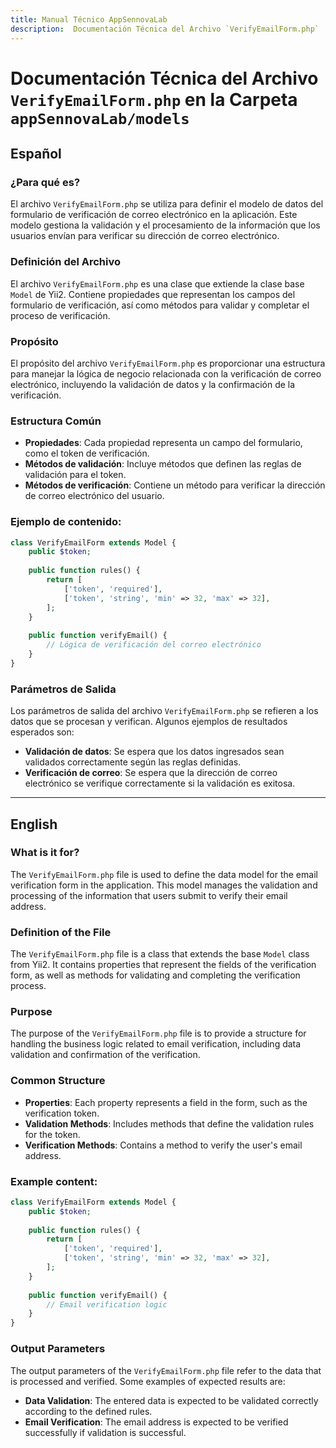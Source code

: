 ```yaml
---
title: Manual Técnico AppSennovaLab
description:  Documentación Técnica del Archivo `VerifyEmailForm.php`
---
```


# Documentación Técnica del Archivo `VerifyEmailForm.php` en la Carpeta `appSennovaLab/models`

## Español

### ¿Para qué es?
El archivo `VerifyEmailForm.php` se utiliza para definir el modelo de datos del formulario de verificación de correo electrónico en la aplicación. Este modelo gestiona la validación y el procesamiento de la información que los usuarios envían para verificar su dirección de correo electrónico.

### Definición del Archivo
El archivo `VerifyEmailForm.php` es una clase que extiende la clase base `Model` de Yii2. Contiene propiedades que representan los campos del formulario de verificación, así como métodos para validar y completar el proceso de verificación.

### Propósito
El propósito del archivo `VerifyEmailForm.php` es proporcionar una estructura para manejar la lógica de negocio relacionada con la verificación de correo electrónico, incluyendo la validación de datos y la confirmación de la verificación.

### Estructura Común
- **Propiedades**: Cada propiedad representa un campo del formulario, como el token de verificación.
- **Métodos de validación**: Incluye métodos que definen las reglas de validación para el token.
- **Métodos de verificación**: Contiene un método para verificar la dirección de correo electrónico del usuario.

### Ejemplo de contenido:

```php
class VerifyEmailForm extends Model {
    public $token;
    
    public function rules() {
        return [
            ['token', 'required'],
            ['token', 'string', 'min' => 32, 'max' => 32],
        ];
    }
    
    public function verifyEmail() {
        // Lógica de verificación del correo electrónico
    }
}
```

### Parámetros de Salida
Los parámetros de salida del archivo `VerifyEmailForm.php` se refieren a los datos que se procesan y verifican. Algunos ejemplos de resultados esperados son:
- **Validación de datos**: Se espera que los datos ingresados sean validados correctamente según las reglas definidas.
- **Verificación de correo**: Se espera que la dirección de correo electrónico se verifique correctamente si la validación es exitosa.

---

## English

### What is it for?
The `VerifyEmailForm.php` file is used to define the data model for the email verification form in the application. This model manages the validation and processing of the information that users submit to verify their email address.

### Definition of the File
The `VerifyEmailForm.php` file is a class that extends the base `Model` class from Yii2. It contains properties that represent the fields of the verification form, as well as methods for validating and completing the verification process.

### Purpose
The purpose of the `VerifyEmailForm.php` file is to provide a structure for handling the business logic related to email verification, including data validation and confirmation of the verification.

### Common Structure
- **Properties**: Each property represents a field in the form, such as the verification token.
- **Validation Methods**: Includes methods that define the validation rules for the token.
- **Verification Methods**: Contains a method to verify the user's email address.

### Example content:

```php
class VerifyEmailForm extends Model {
    public $token;
    
    public function rules() {
        return [
            ['token', 'required'],
            ['token', 'string', 'min' => 32, 'max' => 32],
        ];
    }
    
    public function verifyEmail() {
        // Email verification logic
    }
}
```

### Output Parameters
The output parameters of the `VerifyEmailForm.php` file refer to the data that is processed and verified. Some examples of expected results are:
- **Data Validation**: The entered data is expected to be validated correctly according to the defined rules.
- **Email Verification**: The email address is expected to be verified successfully if validation is successful.

